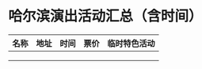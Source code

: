# 哈尔滨演出活动汇总（含时间）

| 名称 | 地址 | 时间 | 票价 | 临时特色活动 |
| ---- | ---- | ---- | ---- | ------------ |
|      |      |      |      |              |
|      |      |      |      |              |
|      |      |      |      |              |

